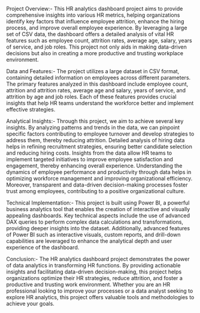 Project Overview:-
This HR analytics dashboard project aims to provide comprehensive insights into various HR metrics, helping organizations identify key factors that influence employee attrition, enhance the hiring process, and improve overall employee experience. By leveraging a large set of CSV data, the dashboard offers a detailed analysis of vital HR features such as employee count, attrition rates, average age, salary, years of service, and job roles. This project not only aids in making data-driven decisions but also in creating a more productive and trusting workplace environment.

Data and Features:-
The project utilizes a large dataset in CSV format, containing detailed information on employees across different parameters. The primary features analyzed in this dashboard include employee count, attrition and attrition rates, average age and salary, years of service, and attrition by age and job roles. Each of these features provides crucial insights that help HR teams understand the workforce better and implement effective strategies.

Analytical Insights:-
Through this project, we aim to achieve several key insights. By analyzing patterns and trends in the data, we can pinpoint specific factors contributing to employee turnover and develop strategies to address them, thereby reducing attrition. Detailed analysis of hiring data helps in refining recruitment strategies, ensuring better candidate selection and reducing hiring costs. Insights from the data allow HR teams to implement targeted initiatives to improve employee satisfaction and engagement, thereby enhancing overall experience. Understanding the dynamics of employee performance and productivity through data helps in optimizing workforce management and improving organizational efficiency. Moreover, transparent and data-driven decision-making processes foster trust among employees, contributing to a positive organizational culture.

Technical Implementation:-
This project is built using Power BI, a powerful business analytics tool that enables the creation of interactive and visually appealing dashboards. Key technical aspects include the use of advanced DAX queries to perform complex data calculations and transformations, providing deeper insights into the dataset. Additionally, advanced features of Power BI such as interactive visuals, custom reports, and drill-down capabilities are leveraged to enhance the analytical depth and user experience of the dashboard.

Conclusion:-
The HR analytics dashboard project demonstrates the power of data analytics in transforming HR functions. By providing actionable insights and facilitating data-driven decision-making, this project helps organizations optimize their HR strategies, reduce attrition, and foster a productive and trusting work environment. Whether you are an HR professional looking to improve your processes or a data analyst seeking to explore HR analytics, this project offers valuable tools and methodologies to achieve your goals.

